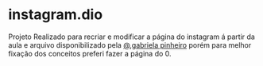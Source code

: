 # instagram.dio
Projeto Realizado para recriar e modificar a página do instagram á partir da aula e arquivo disponibilizado pela [@,gabriela pinheiro](https://github.com/SpruceGabriela)
porém para melhor fixação dos conceitos preferi fazer a página do 0.

